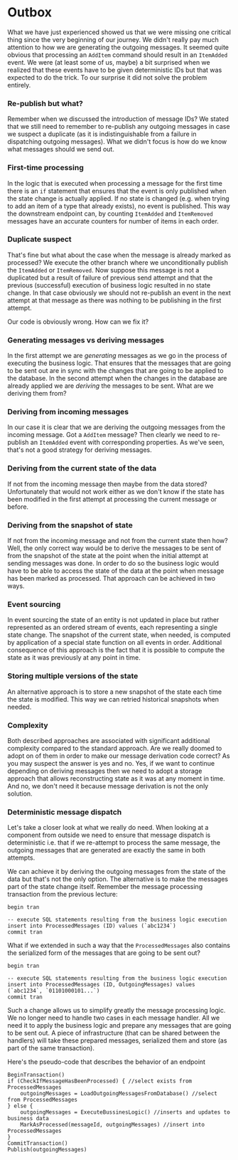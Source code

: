 # Outbox

What we have just experienced showed us that we were missing one critical thing since the very beginning of our journey. We didn't really pay much attention to how we are generating the outgoing messages. It seemed quite obvious that processing an `AddItem` command should result in an `ItemAdded` event. We were (at least some of us, maybe) a bit surprised when we realized that these events have to be given deterministic IDs but that was expected to do the trick. To our surprise it did not solve the problem entirely.

### Re-publish but what?

Remember when we discussed the introduction of message IDs? We stated that we still need to remember to re-publish any outgoing messages in case we suspect a duplicate (as it is indistinguishable from a failure in dispatching outgoing messages). What we didn't focus is how do we know what messages should we send out.

### First-time processing

In the logic that is executed when processing a message for the first time there is an `if` statement that ensures that the event is only published when the state change is actually applied. If no state is changed (e.g. when trying to add an item of a type that already exists), no event is published. This way the downstream endpoint can, by counting `ItemAdded` and `ItemRemoved` messages have an accurate counters for number of items in each order.

### Duplicate suspect

That's fine but what about the case when the message is already marked as processed? We execute the other branch where we unconditionally publish the `ItemAdded` or `ItemRemoved`. Now suppose this message is not a duplicated but a result of failure of previous send attempt and that the previous (successful) execution of business logic resulted in no state change. In that case obviously we should not re-publish an event in the next attempt at that message as there was nothing to be publishing in the first attempt.

Our code is obviously wrong. How can we fix it?

### Generating messages vs deriving messages

In the first attempt we are *generating* messages as we go in the process of executing the business logic. That ensures that the messages that are going to be sent out are in sync with the changes that are going to be applied to the database. In the second attempt when the changes in the database are already applied we are *deriving* the messages to be sent. What are we deriving them from?

### Deriving from incoming messages

In our case it is clear that we are deriving the outgoing messages from the incoming message. Got a `AddItem` message? Then clearly we need to re-publish an `ItemAdded` event with corresponding properties. As we've seen, that's not a good strategy for deriving messages.

### Deriving from the current state of the data

If not from the incoming message then maybe from the data stored? Unfortunately that would not work either as we don't know if the state has been modified in the first attempt at processing the current message or before.

### Deriving from the snapshot of state

If not from the incoming message and not from the current state then how? Well, the only correct way would be to derive the messages to be sent of from the snapshot of the state at the point when the initial attempt at sending messages was done. In order to do so the business logic would have to be able to access the state of the data at the point when message has been marked as processed. That approach can be achieved in two ways.

### Event sourcing

In event sourcing the state of an entity is not updated in place but rather represented as an ordered stream of events, each representing a single state change. The snapshot of the current state, when needed, is computed by application of a special state function on all events in order. Additional consequence of this approach is the fact that it is possible to compute the state as it was previously at any point in time.

### Storing multiple versions of the state

An alternative approach is to store a new snapshot of the state each time the state is modified. This way we can retried historical snapshots when needed.

### Complexity

Both described approaches are associated with significant additional complexity compared to the standard approach. Are we really doomed to adopt on of them in order to make our message derivation code correct? As you may suspect the answer is yes and no. Yes, if we want to continue depending on deriving messages then we need to adopt a storage approach that allows reconstructing state as it was at any moment in time. And no, we don't need it because message derivation is not the only solution. 

### Deterministic message dispatch

Let's take a closer look at what we really do need. When looking at a component from outside we need to ensure that message dispatch is deterministic i.e. that if we re-attempt to process the same message, the outgoing messages that are generated are exactly the same in both attempts.

We can achieve it by deriving the outgoing messages from the state of the data but that's not the only option. The alternative is to make the messages part of the state change itself. Remember the message processing transaction from the previous lecture:

```
begin tran

-- execute SQL statements resulting from the business logic execution
insert into ProcessedMessages (ID) values (`abc1234`)
commit tran
```

What if we extended in such a way that the `ProcessedMessages` also contains the serialized form of the messages that are going to be sent out?

```
begin tran

-- execute SQL statements resulting from the business logic execution
insert into ProcessedMessages (ID, OutgoingMessages) values (`abc1234`, `01101000101...`)
commit tran
```

Such a change allows us to simplify greatly the message processing logic. We no longer need to handle two cases in each message handler. All we need it to apply the business logic and prepare any messages that are going to be sent out. A piece of infrastructure (that can be shared between the handlers) will take these prepared messages, serialized them and store (as part of the same transaction).

Here's the pseudo-code that describes the behavior of an endpoint

```
BeginTransaction()
if (CheckIfMessageHasBeenProcessed) { //select exists from ProcessedMessages
    outgoingMessages = LoadOutgoingMessagesFromDatabase() //select from ProcessedMessages
} else {
    outgoingMessages = ExecuteBussinesLogic() //inserts and updates to business data
    MarkAsProcessed(messageId, outgoingMessages) //insert into ProcessedMessages
}
CommitTransaction()
Publish(outgoingMessages)
```

